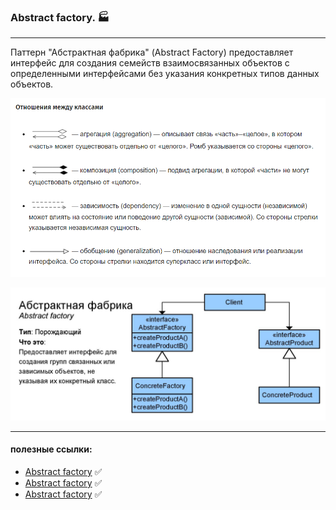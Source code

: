 ### Abstract factory. 🏭

---

Паттерн "Абстрактная фабрика" (Abstract Factory) предоставляет интерфейс для создания семейств взаимосвязанных объектов с определенными интерфейсами без указания конкретных типов данных объектов.

![Patterns](https://github.com/georgedem975/georgedem975/blob/master/assets/relationships%20between%20classes.png)

![AbstractFactory](https://github.com/georgedem975/georgedem975/blob/master/assets/abstract%20factory.jpg)

---

#### полезные ссылки:
+ [Abstract factory](https://metanit.com/sharp/patterns/2.2.php) ✅
+ [Abstract factory](https://habr.com/ru/post/465835/) ✅
+ [Abstract factory](https://ru.wikipedia.org/wiki/Абстрактная_фабрика_(шаблон_проектирования)) ✅